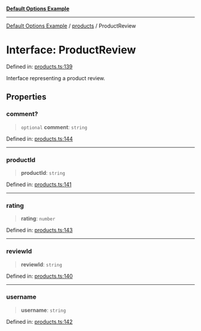 [**Default Options Example**](../../README.md)

***

[Default Options Example](../../modules.md) / [products](../README.md) / ProductReview

# Interface: ProductReview

Defined in: [products.ts:139](https://github.com/typedoc2md/dummy-typescript-api/blob/main/src/products.ts#L139)

Interface representing a product review.

## Properties

### comment?

> `optional` **comment**: `string`

Defined in: [products.ts:144](https://github.com/typedoc2md/dummy-typescript-api/blob/main/src/products.ts#L144)

***

### productId

> **productId**: `string`

Defined in: [products.ts:141](https://github.com/typedoc2md/dummy-typescript-api/blob/main/src/products.ts#L141)

***

### rating

> **rating**: `number`

Defined in: [products.ts:143](https://github.com/typedoc2md/dummy-typescript-api/blob/main/src/products.ts#L143)

***

### reviewId

> **reviewId**: `string`

Defined in: [products.ts:140](https://github.com/typedoc2md/dummy-typescript-api/blob/main/src/products.ts#L140)

***

### username

> **username**: `string`

Defined in: [products.ts:142](https://github.com/typedoc2md/dummy-typescript-api/blob/main/src/products.ts#L142)
